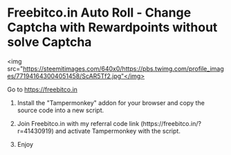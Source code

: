 <h1>Freebitco.in Auto Roll - Change Captcha with Rewardpoints without solve Captcha</h1>

<img src="https://steemitimages.com/640x0/https://pbs.twimg.com/profile_images/771941643004051458/ScAR5Tf2.jpg"</img>
<p>Go to <a href="https://freebitco.in/?r=41430919" rel="nofollow noopener" target="_blank">https://freebitco.in</a></p>
<ol>
<li><p>Install the "Tampermonkey" addon for your browser and copy the source code into a new script.</p></li>
<li><p>Join Freebitco.in with my referral code link (https://freebitco.in/?r=41430919)
and activate Tampermonkey with the script.</p></li>
<li><p>Enjoy</p></li>
</ol>
